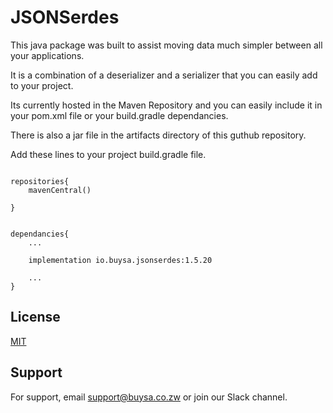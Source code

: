 
# JSONSerdes

This java package was built to assist moving data much simpler between all your applications.

It is a combination of a deserializer and a serializer that you can easily add to your project.

Its currently hosted in the Maven Repository and you can easily include it in your pom.xml file or your build.gradle dependancies.

There is also a jar file in the artifacts directory of this guthub repository.

Add these lines to your project build.gradle file.
```

repositories{
    mavenCentral()

}


dependancies{
    ...
    
    implementation io.buysa.jsonserdes:1.5.20

    ...
}

```


## License

[MIT](https://choosealicense.com/licenses/mit/)


## Support

For support, email support@buysa.co.zw or join our Slack channel.

